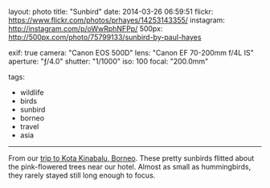 layout: photo
title: "Sunbird"
date: 2014-03-26 06:59:51
flickr: https://www.flickr.com/photos/prhayes/14253143355/
instagram: http://instagram.com/p/oWwRphNFPp/
500px: http://500px.com/photo/75799133/sunbird-by-paul-hayes

exif: true
camera: "Canon EOS 500D"
lens: "Canon EF 70-200mm f/4L IS"
aperture: "ƒ/4.0"
shutter: "1/1000"
iso: 100
focal: "200.0mm"

tags:
  - wildlife
  - birds
  - sunbird
  - borneo
  - travel
  - asia
---

From our [trip to Kota Kinabalu, Borneo](http://www.sam-and-paul.com/2014/05/shangri-la-rasa-ria-borneo/). These pretty sunbirds flitted about the pink-flowered trees near our hotel. Almost as small as hummingbirds, they rarely stayed still long enough to focus.
